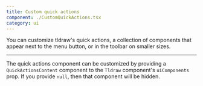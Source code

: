 ```yaml
---
title: Custom quick actions
component: ./CustomQuickActions.tsx
category: ui
---
```


You can customize tldraw's quick actions, a collection of components that appear next to the menu button, or in the toolbar on smaller sizes.

---

The quick actions component can be customized by providing a `QuickActionsContent` component to the `Tldraw` component's `uiComponents` prop. If you provide `null`, then that component will be hidden.
